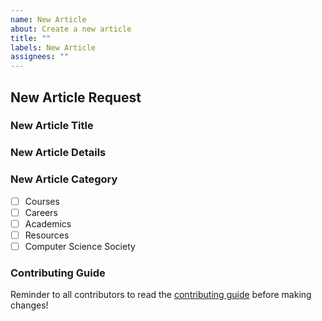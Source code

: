 ```yaml
---
name: New Article
about: Create a new article
title: ""
labels: New Article
assignees: ""
---
```


## New Article Request

### New Article Title

<!-- Put a title here for your new article -->

### New Article Details

<!-- Explain what should be in this article -->

### New Article Category

<!-- Check ONE box, [x], to select where your article should be categorized-->

-   [ ] Courses
-   [ ] Careers
-   [ ] Academics
-   [ ] Resources
-   [ ] Computer Science Society

### Contributing Guide

<!-- no need to change this section, this is only to help new contributors -->

Reminder to all contributors to read the [contributing guide](https://uwindsorcss.github.io/wiki/resources/guides/contributing) before making changes!
